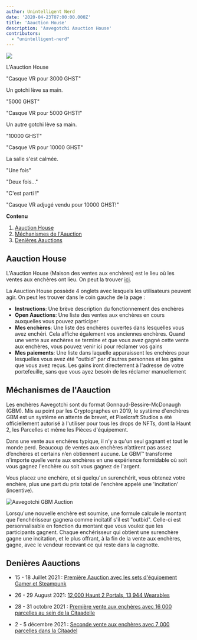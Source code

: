 ```yaml
---
author: Unintelligent Nerd
date: '2020-04-23T07:00:00.000Z'
title: 'Aauction House'
description: 'Aavegotchi Aauction House'
contributors:
  - "unintelligent-nerd"
---
```


<div class="headerImageContainer">
<img class="headerImage" src="/aauction/auctioneer-gotchi.png">
<p class="headerImageText">L'Aauction House</p>
</div>

"Casque VR pour 3000 GHST"

Un gotchi lève sa main.

"5000 GHST"

"Casque VR pour 5000 GHST!"

Un autre gotchi lève sa main.

"10000 GHST"

"Casque VR pour 10000 GHST"

La salle s'est calmée.

"Une fois"

"Deux fois..."

"C'est parti !"

"Casque VR adjugé vendu pour 10000 GHST!"

<div class="contentsBox">

**Contenu**

<ol>
<li><a href=#aauction-house>Aauction House</a></li>
<li><a href=#aauction-mechanisms>Méchanismes de l'Aauction</a></li>
<li><a href=#past-aauctions>Denières Aauctions</a></li>
</ol>

</div>

## Aauction House

L'Aauction House (Maison des ventes aux enchères) est le lieu où les ventes aux enchères ont lieu. On peut la trouver [ici](https://aavegotchi.com/auction).

La Aauction House possède 4 onglets avec lesquels les utilisateurs peuvent agir. On peut les trouver dans le coin gauche de la page :

* **Instructions**: Une brève description du fonctionnement des enchères
* **Open Aauctions**: Une liste des ventes aux enchères en cours auxquelles vous pouvez participer
* **Mes enchères**: Une liste des enchères ouvertes dans lesquelles vous avez enchéri. Cela affiche également vos anciennes enchères. Quand une vente aux enchères se termine et que vous avez gagné cette vente aux enchères, vous pouvez venir ici pour réclamer vos gains
* **Mes paiements**: Une liste dans laquelle apparaissent les enchères pour lesquelles vous avez été "outbid" par d'autres personnes et les gains que vous avez reçus. Les gains iront directement à l'adresse de votre portefeuille, sans que vous ayez besoin de les réclamer manuellement

## Méchanismes de l'Aauction

Les enchères Aavegotchi sont du format Gonnaud-Bessire-McDonaugh (GBM). Mis au point par les Cryptographes en 2019, le système d'enchères GBM est un système en attente de brevet, et Pixelcraft Studios a été officiellement autorisé à l'utiliser pour tous les drops de NFTs, dont la Haunt 2, les Parcelles et même les Pièces d'équipement.

Dans une vente aux enchères typique, il n'y a qu'un seul gagnant et tout le monde perd. Beaucoup de ventes aux enchères n’attirent pas assez d’enchères et certains n’en obtiennent aucune. Le GBM™ transforme n'importe quelle vente aux enchères en une expérience formidable où soit vous gagnez l'enchère ou soit vous gagnez de l'argent.

Vous placez une enchère, et si quelqu'un surenchérit, vous obtenez votre enchère, plus une part du prix total de l'enchère appelé une 'incitation' (incentive).

<img class = "bodyImage" src = "/aauction/gbm-auction.png" alt = "Aavegotchi GBM Auction" />

Lorsqu'une nouvelle enchère est soumise, une formule calcule le montant que l'enchérisseur gagnera comme incitatif s'il est "outbid". Celle-ci est personnalisable en fonction du montant que vous voulez que les participants gagnent. Chaque enchérisseur qui obtient une surenchère gagne une incitation, et le plus offrant, à la fin de la vente aux enchères, gagne, avec le vendeur recevant ce qui reste dans la cagnotte.

## Denières Aauctions

* 15 - 18 Juillet 2021 : [Première Aauction avec les sets d'équipement Gamer et Steampunk](https://aavegotchi.medium.com/aavegotchi-bid-to-earn-auctions-are-coming-to-polygon-4bf26a09db29)

* 26 - 29 August 2021: [12,000 Haunt 2 Portals, 13,944 Wearables](https://aavegotchi.medium.com/the-ultimate-guide-to-aavegotchi-haunt-2-8bd086f9026c)

* 28 - 31 octobre 2021 : [Première vente aux enchères avec 16 000 parcelles au sein de la Citaadelle](https://aavegotchi.medium.com/the-ultimate-guide-to-aavegotchi-land-sale-1-coming-this-halloween-4af9134236f3)

* 2 - 5 décembre 2021 : [Seconde vente aux enchères avec 7 000 parcelles dans la Citaadel](https://aavegotchi.medium.com/second-gotchiverse-land-sale-confirmed-to-begin-december-2nd-8bc7b7dd9957)
